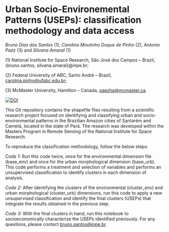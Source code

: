 # Urban Socio-Environemental Patterns (USEPs): classification methodology and data access

*Bruno Dias dos Santos* (1), *Carolina Moutinho Duque de Pinho* (2), *Antonio Paéz* (3) and *Silvana Amaral* (1)

(1) National Institute for Space Research, São José dos Campos – Brazil, {bruno.santos, silvana.amaral}@inpe.br; 

(2) Federal University of ABC, Santo André – Brazil, carolina.pinho@ufabc.edu.br; 

(3) McMaster University, Hamilton – Canada, paezha@mcmaster.ca.

[![DOI](https://zenodo.org/badge/630576394.svg)](https://zenodo.org/badge/latestdoi/630576394)

This Git repository contains the shapefile files resulting from a scientific research project focused on identifying and classifying urban and socio-environmental patterns in the Brazilian Amazon cities of Santarém and Cametá, located in the state of Pará. The research was developed within the Masters Program in Remote Sensing of the National Institute for Space Research.

To reproduce the classification methodology, follow the below steps:

*Code 1:* Run this code twice, once for the environmental dimension file (base_env) and once for the urban morphological dimension (base_urb). This code performs a treatment and selection of variables and performs an unsupervised classification to identify clusters in each dimension of analysis.

*Code 2:* After identifying the clusters of the environmental (cluster_env) and urban morphological (cluster_urb) dimensions, run this code to apply a new unsupervised classification and identify the final clusters (USEPs) that integrate the results obtained in the previous step.

*Code 3:* With the final clusters in hand, run this notebook to socioeconomically characterize the USEPs identified previously.
For any questions, please contact bruno.santos@inpe.br.
